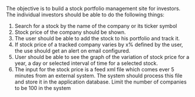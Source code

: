 The objective is to build a stock portfolio management site for investors. The individual investors should be able to do the following things:
1)	Search for a stock by the name of the company or its ticker symbol
2)	Stock price of the company should be shown.
3)	The user should be able to add the stock to his portfolio and track it.
4)	If stock price of a tracked company varies by x% defined by the user, the use should get an alert on email configured.
5)	User should be able to see the graph of the variation of stock price for a year, a day or selected interval of time for a selected stock.
6)	The input for the stock price is a feed xml file which comes ever 5 minutes from an external system. The system should process this file and store it in the application database. Limit the number of companies to be 100 in the system